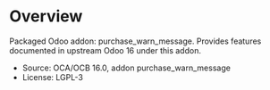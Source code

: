 # Overview

Packaged Odoo addon: purchase_warn_message. Provides features documented in upstream Odoo 16 under this addon.

- Source: OCA/OCB 16.0, addon purchase_warn_message
- License: LGPL-3
